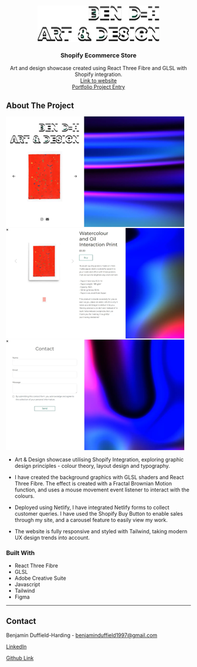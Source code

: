 <!-- PROJECT LOGO -->
<br />
<div align="center">
  <a href="https://bdhartanddesign.netlify.app/">
    <img src="/public/title.webp" alt="Logo" height="100">
  </a>

<h3 align="center">Shopify Ecommerce Store</h3>

  <p align="center">
    Art and design showcase created using React Three Fibre and GLSL with Shopify integration.
    <br />
    <a href="https://bdhartanddesign.netlify.app/">Link to website</a>
    <br />
    <a href="https://bendhportfolio.netlify.app/bdhartanddesign">Portfolio Project Entry</a>
  </p>
</div>



<!-- ABOUT THE PROJECT -->
## About The Project

<img src="/public/hero.webp" alt="Logo" height="300"><img src="/public/product.webp" alt="Logo" height="300"><img src="/public/contact.webp" alt="Logo" height="300">


* Art & Design showcase utilising Shopify Integration, exploring graphic design principles - colour theory, layout design and typography.

* I have created the background graphics with GLSL shaders and React Three Fibre. The effect is created with a Fractal Brownian Motion function, and uses a mouse movement event listener to interact with the colours.

* Deployed using Netlify, I have integrated Netlify forms to collect customer queries. I have used the Shopify Buy Button to enable sales through my site, and a carousel feature to easily view my work. 

* The website is fully responsive and styled with Tailwind, taking modern UX design trends into account.



### Built With

* React Three Fibre
* GLSL
* Adobe Creative Suite
* Javascript
* Tailwind
* Figma

---

<!-- CONTACT -->
## Contact

Benjamin Duffield-Harding - benjaminduffield1997@gmail.com

[LinkedIn](https://www.linkedin.com/in/benjamin-duffield-harding-051011254/)

[Github Link](https://github.com/ben-dh3)
